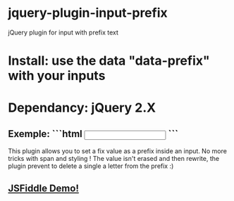 # jquery-plugin-input-prefix
jQuery plugin for input with prefix text

<h1>Install: use the data "data-prefix" with your inputs</h1>
<h1>Dependancy: jQuery 2.X</h1>
<h2>Exemple:
```html
	<input type="text" id="foo" name="bar" data-prefix="prefix" />
```
</h2>

This plugin allows you to set a fix value as a prefix inside an input.
No more tricks with span and styling ! The value isn't erased and then rewrite, the plugin prevent to delete a single a letter from the prefix :)

<h2><a href="https://jsfiddle.net/97vuzwba/30/">JSFiddle Demo!</a></h2>